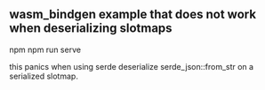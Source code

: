 wasm_bindgen example that does not work when deserializing slotmaps
----

npm 
npm run serve

this panics when using serde deserialize serde_json::from_str on a serialized slotmap.